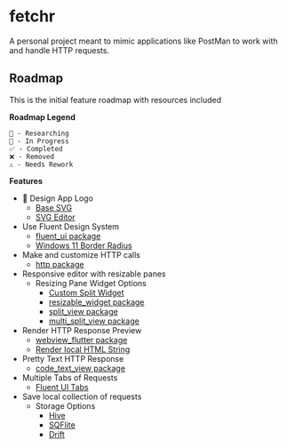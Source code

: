 # fetchr

A personal project meant to mimic applications like PostMan to work with and handle HTTP requests.

## Roadmap

This is the initial feature roadmap with resources included

**Roadmap Legend**

```
💭 - Researching
🚧 - In Progress
✅ - Completed
❌ - Removed
⚠️ - Needs Rework
```

**Features**
- 🚧 Design App Logo
  - [Base SVG](https://www.onlinewebfonts.com/icon/233163)
  - [SVG Editor](https://pixelied.com/)
- Use Fluent Design System
  - [fluent_ui package](https://pub.dev/packages/fluent_ui)
  - [Windows 11 Border Radius](https://docs.microsoft.com/en-us/windows/apps/design/signature-experiences/geometry  )
- Make and customize HTTP calls
  - [http package](https://pub.dev/packages/http)
- Responsive editor with resizable panes
  - Resizing Pane Widget Options
    - [Custom Split Widget](https://github.com/flutter/flutter/issues/64768#issuecomment-796046588)
    - [resizable_widget package](https://pub.dev/packages/resizable_widget)
    - [split_view package](https://pub.dev/packages/split_view)
    - [multi_split_view package](https://pub.dev/packages/multi_split_view)
- Render HTTP Response Preview
  - [webview_flutter package](https://pub.dev/packages/webview_flutter)
  - [Render local HTML String](https://stackoverflow.com/questions/53831312/how-to-render-a-local-html-file-with-flutter-dart-webview)
- Pretty Text HTTP Response
  - [code_text_view package](https://pub.dev/packages/code_text_field)
- Multiple Tabs of Requests
  - [Fluent UI Tabs](https://pub.dev/packages/fluent_ui#tab-view)
- Save local collection of requests
  - Storage Options
    - [Hive](https://pub.dev/packages/hive)
    - [SQFlite](https://pub.dev/packages/sqflite_common_ffi)
    - [Drift](https://pub.dev/packages/drift)